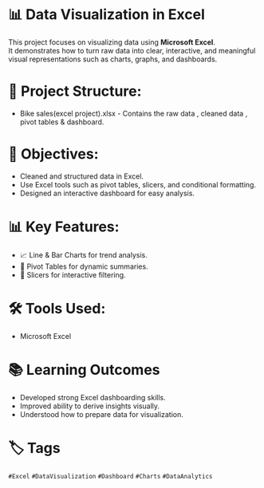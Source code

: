 # 📊 Data Visualization in Excel

This project focuses on visualizing data using **Microsoft Excel**.  
It demonstrates how to turn raw data into clear, interactive, and meaningful visual representations such as charts, graphs, and dashboards.

# 📁 Project Structure:
  - Bike sales(excel project).xlsx - Contains the raw data , cleaned data , pivot tables & dashboard.

# 🎯 Objectives:
   - Cleaned and structured data in Excel.
   - Use Excel tools such as pivot tables, slicers, and conditional formatting.
   - Designed an interactive dashboard for easy analysis.

# 📊 Key Features:
   -  📈 Line & Bar Charts for trend analysis.
   -  🧮 Pivot Tables for dynamic summaries.
   - 🔘 Slicers for interactive filtering.

# 🛠️ Tools Used:
   - Microsoft Excel

# 📚 Learning Outcomes
   - Developed strong Excel dashboarding skills.
   - Improved ability to derive insights visually.
   - Understood how to prepare data for visualization.

# 🏷️ Tags
`#Excel` `#DataVisualization` `#Dashboard` `#Charts` `#DataAnalytics`
